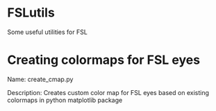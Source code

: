# FSLutils
Some useful utilities for FSL

# Creating colormaps for FSL eyes
Name: create_cmap.py

Description: Creates custom color map for FSL eyes based on existing colormaps in python matplotlib package
